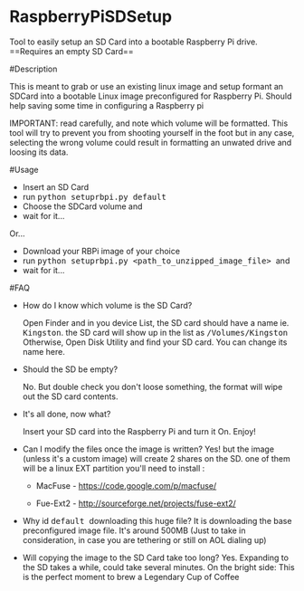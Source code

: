 RaspberryPiSDSetup
==================

Tool to easily setup an SD Card into a bootable Raspberry Pi drive. 
==Requires an empty SD Card==

#Description 

This is meant to grab or use an existing linux image and setup formant an SDCard into a bootable Linux image preconfigured for Raspberry Pi.
Should help saving some time in configuring a Raspberry pi


IMPORTANT: read carefully, and note which volume will be formatted. 
This tool will try to prevent you from shooting yourself in the foot but in any case, selecting the wrong volume could result in formatting
an unwated drive and loosing its data. 


#Usage
- Insert an SD Card 
- run <tt>python setuprbpi.py default </tt>
- Choose the SDCard volume and 
- wait for it...

Or...

- Download your RBPi image of your choice
- run <tt>python setuprbpi.py <path_to_unzipped_image_file> </tt> and
- wait for it...


#FAQ 

- How do I know which volume is the SD Card?

  Open Finder and in you device List, the SD card should have a name ie. <tt>Kingston</tt>. the SD card will show up in the list as <tt>/Volumes/Kingston</tt>
  Otherwise, Open Disk Utility and find your SD card. You can change its name here. 
  
- Should the SD be empty?

  No. But double check you don't loose something, the format will wipe out the SD card contents.
  
- It's all done, now what?
  
  Insert your SD card into the Raspberry Pi and turn it On. Enjoy!

- Can I modify the files once the image is written?
  Yes! but the image (unless it's a custom image) will create 2 shares on the SD. one of them will be a linux EXT partition
  you'll need to install :
  
  - MacFuse - https://code.google.com/p/macfuse/

  - Fue-Ext2 - http://sourceforge.net/projects/fuse-ext2/

- Why id <tt> default </tt> downloading this huge file?
  It is downloading the base preconfigured image file. It's around 500MB (Just to take in consideration, in case you are tethering or still on AOL dialing up)

- Will copying the image to the SD Card take too long?
  Yes. Expanding to the SD takes a while, could take several minutes. On the bright side: This is the perfect moment to brew a Legendary Cup of Coffee
  